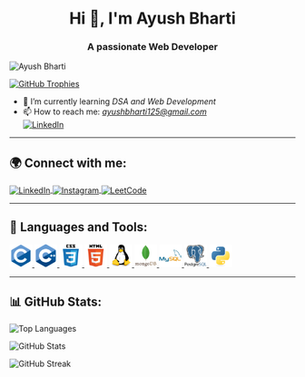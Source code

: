 <h1 align="center">Hi 👋, I'm Ayush Bharti</h1>
<h3 align="center">A passionate Web Developer</h3>

<p align="left"> 
  <img src="https://komarev.com/ghpvc/?username=Ayush-bharti-03&label=Profile%20views&color=0e75b6&style=flat" alt="Ayush Bharti" />
</p>

<p align="left"> 
  <a href="https://github.com/ryo-ma/github-profile-trophy">
    <img src="https://github-profile-trophy.vercel.app/?username=Ayush-bharti-03" alt="GitHub Trophies" />
  </a> 
</p>

- 🌱 I’m currently learning *DSA and Web Development*
- 📫 How to reach me: *ayushbharti125@gmail.com*  
  [![LinkedIn](https://img.shields.io/badge/-LinkedIn-blue?style=flat&logo=Linkedin&logoColor=white)](https://www.linkedin.com/in/ayush-bharti-155a50265/)

---

## 🌍 Connect with me:
<p align="left">
  <a href="https://www.linkedin.com/in/ayush-bharti-155a50265/" target="blank">
    <img align="center" src="https://raw.githubusercontent.com/rahuldkjain/github-profile-readme-generator/master/src/images/icons/Social/linked-in-alt.svg" alt="LinkedIn" height="30" width="40" />
  </a>
  <a href="https://www.instagram.com/ayush_bharti_77/" target="blank">
    <img align="center" src="https://raw.githubusercontent.com/rahuldkjain/github-profile-readme-generator/master/src/images/icons/Social/instagram.svg" alt="Instagram" height="30" width="40" />
  </a>
  <a href="https://leetcode.com/Ayush_Bharti/" target="blank">
    <img align="center" src="https://raw.githubusercontent.com/rahuldkjain/github-profile-readme-generator/master/src/images/icons/Social/leet-code.svg" alt="LeetCode" height="30" width="40" />
  </a>
</p>

---

## 🚀 Languages and Tools:
<p align="left">
  <a href="https://www.cprogramming.com/" target="_blank">
    <img src="https://raw.githubusercontent.com/devicons/devicon/master/icons/c/c-original.svg" alt="C" width="40" height="40"/>
  </a> 
  <a href="https://www.w3schools.com/cpp/" target="_blank">
    <img src="https://raw.githubusercontent.com/devicons/devicon/master/icons/cplusplus/cplusplus-original.svg" alt="C++" width="40" height="40"/>
  </a>
  <a href="https://www.w3schools.com/css/" target="_blank">
    <img src="https://raw.githubusercontent.com/devicons/devicon/master/icons/css3/css3-original-wordmark.svg" alt="CSS3" width="40" height="40"/>
  </a>
  <a href="https://www.w3.org/html/" target="_blank">
    <img src="https://raw.githubusercontent.com/devicons/devicon/master/icons/html5/html5-original-wordmark.svg" alt="HTML5" width="40" height="40"/>
  </a>
  <a href="https://www.linux.org/" target="_blank">
    <img src="https://raw.githubusercontent.com/devicons/devicon/master/icons/linux/linux-original.svg" alt="Linux" width="40" height="40"/>
  </a>
  <a href="https://www.mongodb.com/" target="_blank">
    <img src="https://raw.githubusercontent.com/devicons/devicon/master/icons/mongodb/mongodb-original-wordmark.svg" alt="MongoDB" width="40" height="40"/>
  </a>
  <a href="https://www.mysql.com/" target="_blank">
    <img src="https://raw.githubusercontent.com/devicons/devicon/master/icons/mysql/mysql-original-wordmark.svg" alt="MySQL" width="40" height="40"/>
  </a>
  <a href="https://www.postgresql.org" target="_blank">
    <img src="https://raw.githubusercontent.com/devicons/devicon/master/icons/postgresql/postgresql-original-wordmark.svg" alt="PostgreSQL" width="40" height="40"/>
  </a>
  <a href="https://www.python.org" target="_blank">
    <img src="https://raw.githubusercontent.com/devicons/devicon/master/icons/python/python-original.svg" alt="Python" width="40" height="40"/>
  </a>
</p>

---

## 📊 GitHub Stats:
<p align="left">
  <img src="https://github-readme-stats.vercel.app/api/top-langs?username=Ayush-bharti-03&show_icons=true&locale=en&layout=compact" alt="Top Languages" />
</p>

<p align="left">
  <img src="https://github-readme-stats.vercel.app/api?username=Ayush-bharti-03&show_icons=true&locale=en&theme=dark" alt="GitHub Stats" />
</p>

<p align="left">
  <img src="https://streak-stats.demolab.com?user=Ayush-bharti-03&theme=dark" alt="GitHub Streak" />
</p>
